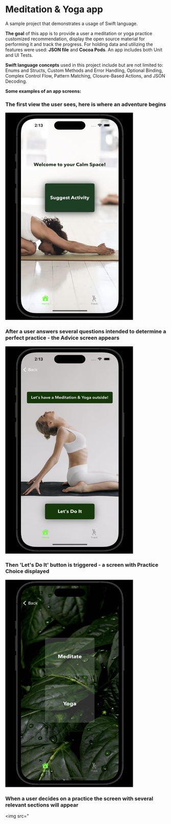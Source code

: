 # Meditation & Yoga app

A sample project that demonstrates a usage of Swift language.

**The goal** of this app is to provide a user a meditation or yoga practice customized recommendation, display the open source material for performing it and track the progress.
For holding data and utilizing the features were used: **JSON file** and **Cocoa Pods**.
An app includes both Unit and UI Tests.

**Swift language concepts** used in this project include but are not limited to: Enums and Structs, Custom Methods and Error Handling, Optional Binding, Complex Control Flow, Pattern Matching, Closure-Based Actions, and JSON Decoding.

**Some examples of an app screens:**

### The first view the user sees, here is where an adventure begins 

<img src="images/Screenshot_2024-04-27_at_14.13.29.png" alt="Homescreen" title="Homescreen" width="400" height="650">

### After a user answers several questions intended to determine a perfect practice - the Advice screen appears

<img src="images/Screenshot_2024-04-27_at_14.13.46.png" alt="Advicescreen" title="Advicescreen" width="400" height="650">

### Then 'Let's Do It' button is triggered - a screen with Practice Choice displayed
<img src="images/Screenshot_2024-04-27_at_14.13.54.png" alt="MainChoicescreen" title="MainChoicescreen" width="400" height="650">

### When a user decides on a practice the screen with several relevant sections will appear 
<img src="




